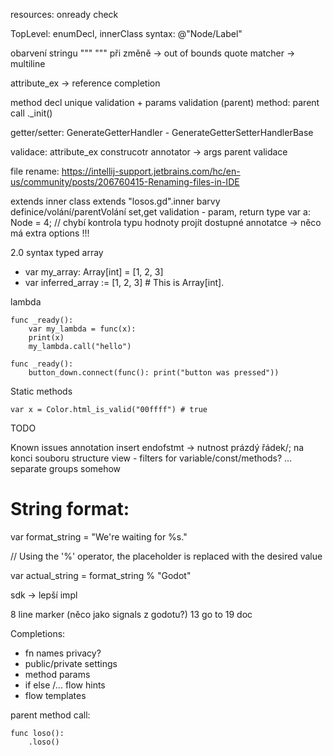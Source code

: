 resources: onready check

TopLevel: enumDecl, innerClass
syntax: @"Node/Label"

obarvení stringu """ """ při změně -> out of bounds
quote matcher -> multiline

attribute_ex -> reference completion

method decl unique validation + params validation (parent)
method: parent call ._init()

getter/setter:
GenerateGetterHandler - GenerateGetterSetterHandlerBase

validace: attribute_ex
construcotr annotator -> args parent validace

file rename:
https://intellij-support.jetbrains.com/hc/en-us/community/posts/206760415-Renaming-files-in-IDE

extends inner class extends "losos.gd".inner
barvy definice/volání/parentVolání
set,get validation - param, return type
var a: Node = 4; // chybí kontrola typu hodnoty
projít dostupné annotatce -> něco má extra options !!!


2.0 syntax
typed array
- var my_array: Array[int] = [1, 2, 3]
- var inferred_array := [1, 2, 3] # This is Array[int].



lambda
```
func _ready():
    var my_lambda = func(x):
    print(x)
    my_lambda.call("hello")
```
```
func _ready():
    button_down.connect(func(): print("button was pressed"))
```

Static methods
```
var x = Color.html_is_valid("00ffff") # true
```

TODO

Known issues
annotation insert
endofstmt -> nutnost prázdý řádek/; na konci souboru
structure view - filters for variable/const/methods? ... separate groups somehow

# String format:
var format_string = "We're waiting for %s."

// Using the '%' operator, the placeholder is replaced with the desired value

var actual_string = format_string % "Godot"


sdk -> lepší impl

8 line marker (něco jako signals z godotu?)
13 go to
19 doc

Completions:
- fn names privacy?
- public/private settings
- method params
- if else /...  flow hints
- flow templates

parent method call:
```
func loso():
    .loso()
```
